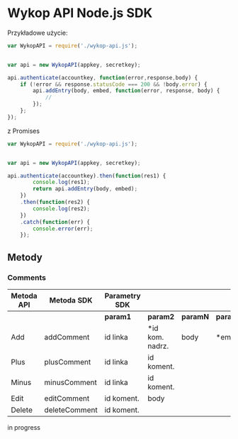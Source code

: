 # Wykop API Node.js SDK

Przykładowe użycie:
```javascript
var WykopAPI = require('./wykop-api.js');


var api = new WykopAPI(appkey, secretkey);

api.authenticate(accountkey, function(error,response,body) {
	if (!error && response.statusCode === 200 && !body.error) {
    	api.addEntry(body, embed, function(error, response, body) {
    		// 
    	});
  	};
});
```
z Promises
```javascript
var WykopAPI = require('./wykop-api.js');


var api = new WykopAPI(appkey, secretkey);

api.authenticate(accountkey).then(function(res1) {
        console.log(res1);
        return api.addEntry(body, embed);
    })
    .then(function(res2) {
        console.log(res2);
    })
    .catch(function(err) {
        console.error(err);
    });
```


    


## Metody

### Comments

| Metoda API    | Metoda SDK     | Parametry SDK |   |  |  |
| ------------- | ------------- | ------------- | ------------- | ------------- | ------------- |
|               |                |  **param1**       |  **param2** | **paramN** | **paramN**  |
| Add | addComment | id linka | *id kom. nadrz. | body | *embed |  |
| Plus | plusComment | id linka | id koment. |  |  |
| Minus | minusComment | id linka | id koment. |  |  |
| Edit | editComment | id koment. | body  |  |  |
| Delete | deleteComment | id koment. |  |  |  |

in progress
